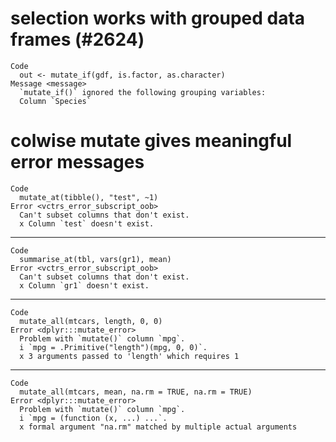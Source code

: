 # selection works with grouped data frames (#2624)

    Code
      out <- mutate_if(gdf, is.factor, as.character)
    Message <message>
      `mutate_if()` ignored the following grouping variables:
      Column `Species`

# colwise mutate gives meaningful error messages

    Code
      mutate_at(tibble(), "test", ~1)
    Error <vctrs_error_subscript_oob>
      Can't subset columns that don't exist.
      x Column `test` doesn't exist.

---

    Code
      summarise_at(tbl, vars(gr1), mean)
    Error <vctrs_error_subscript_oob>
      Can't subset columns that don't exist.
      x Column `gr1` doesn't exist.

---

    Code
      mutate_all(mtcars, length, 0, 0)
    Error <dplyr:::mutate_error>
      Problem with `mutate()` column `mpg`.
      i `mpg = .Primitive("length")(mpg, 0, 0)`.
      x 3 arguments passed to 'length' which requires 1

---

    Code
      mutate_all(mtcars, mean, na.rm = TRUE, na.rm = TRUE)
    Error <dplyr:::mutate_error>
      Problem with `mutate()` column `mpg`.
      i `mpg = (function (x, ...) ...`.
      x formal argument "na.rm" matched by multiple actual arguments

